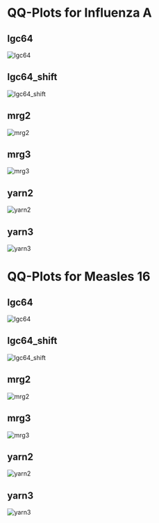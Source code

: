 QQ-Plots for Influenza A
===

## lgc64
![lgc64](images/influenza_a_qq_lgc64.png)
## lgc64_shift
![lgc64_shift](images/influenza_a_qq_lgc64_shift.png)
## mrg2
![mrg2](images/influenza_a_qq_mrg2.png)
## mrg3
![mrg3](images/influenza_a_qq_mrg3.png)
## yarn2
![yarn2](images/influenza_a_qq_yarn2.png)
## yarn3
![yarn3](images/influenza_a_qq_yarn3.png)

QQ-Plots for Measles 16
===

## lgc64
![lgc64](images/measles_16_qq_lgc64.png)
## lgc64_shift
![lgc64_shift](images/measles_16_qq_lgc64_shift.png)
## mrg2
![mrg2](images/measles_16_qq_mrg2.png)
## mrg3
![mrg3](images/measles_16_qq_mrg3.png)
## yarn2
![yarn2](images/measles_16_qq_yarn2.png)
## yarn3
![yarn3](images/measles_16_qq_yarn3.png)
